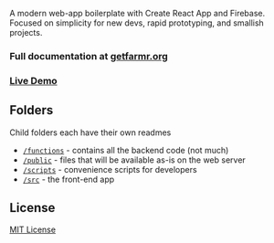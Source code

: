 A modern web-app boilerplate with Create React App and Firebase. Focused on simplicity for new devs, rapid prototyping, and smallish projects.

### **Full documentation at [getfarmr.org](http://getfarmr.org)**

### **[Live Demo](https://demo.getfarmr.org)**

## Folders

Child folders each have their own readmes

- [`/functions`](https://github.com/sampl/farmr/tree/master/functions) - contains all the backend code (not much)
- [`/public`](https://github.com/sampl/farmr/tree/master/public) - files that will be available as-is on the web server
- [`/scripts`](https://github.com/sampl/farmr/tree/master/scripts) - convenience scripts for developers
- [`/src`](https://github.com/sampl/farmr/tree/master/src) - the front-end app

## License

[MIT License](https://en.wikipedia.org/wiki/MIT_License)
